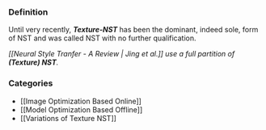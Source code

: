 ### Definition

Until very recently, ***Texture-NST*** has been the dominant, indeed sole, form of NST and was called NST with no further qualification. 

*[[Neural Style Tranfer - A Review | Jing et al.]] use a full partition of __(Texture) NST__.*

### Categories

- [[Image Optimization Based Online]]
- [[Model Optimization Based Offline]]
- [[Variations of Texture NST]]